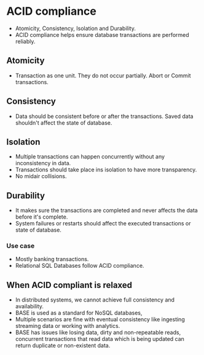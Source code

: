 # ACID compliance
- Atomicity, Consistency, Isolation and Durability.
- ACID compliance helps ensure database transactions are performed reliably.

## Atomicity
- Transaction as one unit. They do not occur partially. Abort or Commit transactions.
## Consistency
- Data should be consistent before or after the transactions. Saved data shouldn't affect the state of database.
## Isolation
- Multiple transactions can happen concurrently without any inconsistency in data.
- Transactions should take place ins isolation to have more transparency.
- No midair collisions.
## Durability
- It makes sure the transactions are completed and never affects the data before it's complete.
- System failures or restarts should affect the executed transactions or state of database.

### Use case
- Mostly banking transactions.
- Relational SQL Databases follow ACID compliance.

## When ACID compliant is relaxed
- In distributed systems, we cannot achieve full consistency and availability. 
- BASE is used as a standard for NoSQL databases,
- Multiple scenarios are fine with eventual consistency like ingesting streaming data or working with analytics.
- BASE has issues like losing data, dirty and non-repeatable reads, concurrent transactions that read data which is being updated can return duplicate or non-existent data.
